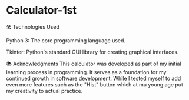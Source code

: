 # Calculator-1st
🛠️ Technologies Used

  Python 3: The core programming language used.
  
  Tkinter: Python's standard GUI library for creating graphical interfaces.

📚 Acknowledgments
  This calculator was developed as part of my initial learning process in programming. It serves as a foundation for my continued growth in software development. While I tested myself to add even more features such as the "Hist" button which at mu young age put my creativity to actual practice.
